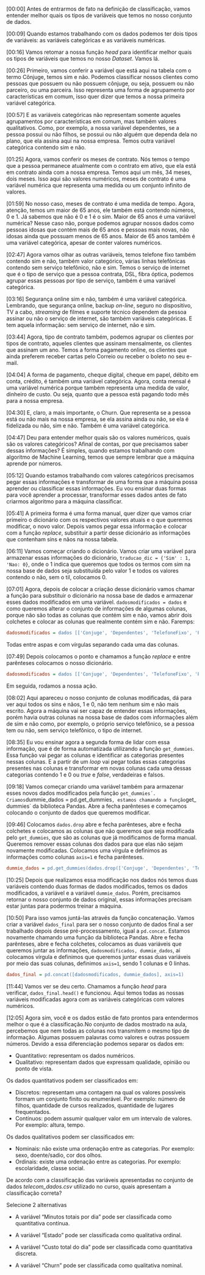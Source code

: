 [00:00] Antes de entrarmos de fato na definição de classificação, vamos entender melhor quais os tipos de variáveis que temos no nosso conjunto de dados.

[00:09] Quando estamos trabalhando com os dados podemos ter dois tipos de variáveis: as variáveis categóricas e as variáveis numéricas.

[00:16] Vamos retomar a nossa função _head_ para identificar melhor quais os tipos de variáveis que temos no nosso _Dataset_. Vamos lá.

[00:26] Primeiro, vamos conferir a variável que está aqui na tabela com o termo Cônjuge, temos sim e não. Podemos classificar nossos clientes como pessoas que possuem ou não possuem cônjuge, ou seja, possuem ou não parceiro, ou uma parceira. Isso representa uma forma de agrupamento por características em comum, isso quer dizer que temos a nossa primeira variável categórica.

[00:57] E as variáveis categóricas não representam somente aqueles agrupamentos por características em comum, mas também valores qualitativos. Como, por exemplo, a nossa variável dependentes, se a pessoa possui ou não filhos, se possui ou não alguém que dependa dela no plano, que ela assina aqui na nossa empresa. Temos outra variável categórica contendo sim e não.

[01:25] Agora, vamos conferir os meses de contrato. Nós temos o tempo que a pessoa permanece atualmente com o contrato em ativo, que ela está em contrato ainda com a nossa empresa. Temos aqui um mês, 34 meses, dois meses. Isso aqui são valores numéricos, meses de contrato é uma variável numérica que representa uma medida ou um conjunto infinito de valores.

[01:59] No nosso caso, meses de contrato é uma medida de tempo. Agora, atenção, temos um maior de 65 anos, ele também está contendo números, 0 e 1. Já sabemos que não é 0 e 1 é o sim. Maior de 65 anos é uma variável numérica? Nesse caso não, porque podemos agrupar nossos dados como pessoas idosas que contém mais de 65 anos e pessoas mais novas, não idosas ainda que possuam menos de 65 anos. Maior de 65 anos também é uma variável categórica, apesar de conter valores numéricos.

[02:47] Agora vamos olhar as outras variáveis, temos telefone fixo também contendo sim e não, também valor categórico, várias linhas telefônicas contendo sem serviço telefônico, não e sim. Temos o serviço de internet que é o tipo de serviço que a pessoa contrata, DSL, fibra óptica, podemos agrupar essas pessoas por tipo de serviço, também é uma variável categórica.

[03:16] Segurança online sim e não, também é uma variável categórica. Lembrando, que segurança online, backup _on-line_, seguro no dispositivo, TV a cabo, _streaming_ de filmes e suporte técnico dependem da pessoa assinar ou não o serviço de internet, são também variáveis categóricas. E tem aquela informação: sem serviço de internet, não e sim.

[03:44] Agora, tipo de contrato também, podemos agrupar os clientes por tipos de contrato, aqueles clientes que assinam mensalmente, os clientes que assinam um ano. Temos a forma pagamento online, os clientes que ainda preferem receber cartas pelo Correio ou receber o boleto no seu e-mail.

[04:04] A forma de pagamento, cheque digital, cheque em papel, débito em conta, crédito, é também uma variável categórica. Agora, conta mensal é uma variável numérica porque também representa uma medida de valor, dinheiro de custo. Ou seja, quanto que a pessoa está pagando todo mês para a nossa empresa.

[04:30] E, claro, a mais importante, o Churn. Que representa se a pessoa está ou não mais na nossa empresa, se ela assina ainda ou não, se ela é fidelizada ou não, sim e não. Também é uma variável categórica.

[04:47] Deu para entender melhor quais são os valores numéricos, quais são os valores categóricos? Afinal de contas, por que precisamos saber dessas informações? É simples, quando estamos trabalhando com algoritmo de Machine Learning, temos que sempre lembrar que a máquina aprende por números.

[05:12] Quando estamos trabalhando com valores categóricos precisamos pegar essas informações e transformar de uma forma que a máquina possa aprender ou classificar essas informações. Eu vou ensinar duas formas para você aprender a processar, transformar esses dados antes de fato criarmos algoritmo para a máquina classificar.

[05:41] A primeira forma é uma forma manual, quer dizer que vamos criar primeiro o dicionário com os respectivos valores atuais e o que queremos modificar, o novo valor. Depois vamos pegar essa informação e colocar com a função _replace_, substituir a partir desse dicionário as informações que contenham sins e nãos na nossa tabela.

[06:11] Vamos começar criando o dicionário. Vamos criar uma variável para armazenar essas informações do dicionário, `traducao_dic = {'Sim' : 1, 'Nao: 0}`, onde o 1 indica que queremos que todos os termos com sim na nossa base de dados seja substituída pelo valor 1 e todos os valores contendo o não, sem o til, colocamos 0.

[07:01] Agora, depois de colocar a criação desse dicionário vamos chamar a função para substituir o dicionário na nossa base de dados e armazenar esses dados modificados em uma variável. `dadosmodificados = dados` e como queremos alterar o conjunto de informações de algumas colunas, porque não são todas as colunas que contém sim e não, vamos abrir dois colchetes e colocar as colunas que realmente contém sim e não. Faremps:

```ini
dadosmodificados = dados [['Conjuge', 'Dependentes', 'TelefoneFixo', 'PagamentoOnline', 'Churn']]
```

Todas entre aspas e com vírgulas separando cada uma das colunas.

[07:49] Depois colocamos o ponto e chamamos a função _replace_ e entre parênteses colocamos o nosso dicionário.

```ini
dadosmodificados = dados [['Conjuge', 'Dependentes', 'TelefoneFixo', 'PagamentoOnline', 'Churn']].replace(traducao_dic)
```

Em seguida, rodamos a nossa ação.

[08:02] Aqui apareceu o nosso conjunto de colunas modificadas, dá para ver aqui todos os sins e nãos, 1 e 0, não tem nenhum sim e não mais escrito. Agora a máquina vai ser capaz de entender essas informações, porém havia outras colunas na nossa base de dados com informações além de sim e não como, por exemplo, o próprio serviço telefônico, se a pessoa tem ou não, sem serviço telefônico, o tipo de internet.

[08:35] Eu vou ensinar agora a segunda forma de lidar com essa informação, que é de forma automatizada utilizando a função `get_dummies`. Essa função vai pegar as colunas e identificar as categorias presentes nessas colunas. E a partir de um _loop_ vai pegar todas essas categorias presentes nas colunas e transformar em novas colunas cada uma dessas categorias contendo 1 e 0 ou _true_ e _false_, verdadeiras e falsos.

[09:18] Vamos começar criando uma variável também para armazenar esses novos dados modificados pela função `get_dummies´. Criamos`dummie_dados = pd.get_dummies`, estamos chamando a função`get_ dummies` da biblioteca Pandas. Abre a fecha parênteses e começamos colocando o conjunto de dados que queremos modificar.

[09:46] Colocamos `dados.drop` abre e fecha parênteses, abre e fecha colchetes e colocamos as colunas que não queremos que seja modificada pelo `get_dummies`, que são as colunas que já modificamos de forma manual. Queremos remover essas colunas dos dados para que elas não sejam novamente modificadas. Colocamos uma vírgula e definimos as informações como colunas `axis=1` e fecha parênteses.

```ini
dummie_dados = pd.get_dummies(dados.drop(['Conjuge', 'Dependentes', 'TelefoneFixo', 'PagamentoOnline', 'Churn'], axis=1))
```

[10:25] Depois que realizamos essa modificação nos dados nós temos duas variáveis contendo duas formas de dados modificados, temos os dados modificados, a variável e a variável `dummie_dados`. Porém, precisamos retornar o nosso conjunto de dados original, essas informações precisam estar juntas para podermos treinar a máquina.

[10:50] Para isso vamos juntá-las através da função concatenação. Vamos criar a variável `dados_final` para ser o nosso conjunto de dados final a ser trabalhado depois desse pré-processamento, igual a `pd.concat`. Estamos novamente chamando uma função da biblioteca Pandas. Abre e fecha parênteses, abre e fecha colchetes, colocamos as duas variáveis que queremos juntar as informações, `dadosmodificados, dummie_dados`, aí colocamos vírgula e definimos que queremos juntar essas duas variáveis por meio das suas colunas, definimos `axis=1`, sendo 1 colunas e 0 linhas.

```ini
dados_final = pd.concat([dadosmodificados, dummie_dados], axis=1)
```

[11:44] Vamos ver se deu certo. Chamamos a função _head_ para verificar, `dados_final.head()` e funcionou. Aqui temos todas as nossas variáveis modificadas agora com as variáveis categóricas com valores numéricos.

[12:05] Agora sim, você e os dados estão de fato prontos para entendermos melhor o que é a classificação.No conjunto de dados mostrado na aula, percebemos que nem todas as colunas nos transmitem o mesmo tipo de informação. Algumas possuem palavras como valores e outras possuem números. Devido a essa diferenciação podemos separar os dados em:

-   Quantitativo: representam os dados numéricos.
-   Qualitativo: representam dados que expressam qualidade, opinião ou ponto de vista.

Os dados quantitativos podem ser classificados em:

-   Discretos: representam uma contagem na qual os valores possíveis formam um conjunto finito ou enumerável. Por exemplo: número de filhos, quantidade de cursos realizados, quantidade de lugares frequentados.
-   Contínuos: podem assumir qualquer valor em um intervalo de valores. Por exemplo: altura, tempo.

Os dados qualitativos podem ser classificados em:

-   Nominais: não existe uma ordenação entre as categorias. Por exemplo: sexo, doente/sadio, cor dos olhos.
-   Ordinais: existe uma ordenação entre as categorias. Por exemplo: escolaridade, classe social.

De acordo com a classificação das variáveis apresentadas no conjunto de dados _telecom_dados.csv_ utilizado no curso, quais apresentam a classificação correta?

Selecione 2 alternativas

-   A variável “Minutos totais por dia” pode ser classificada como quantitativa contínua.
    
-   A variável “Estado” pode ser classificada como qualitativa ordinal.
    
-   A variável “Custo total do dia” pode ser classificada como quantitativa discreta.
    
-   A variável “Churn” pode ser classificada como qualitativa nominal.